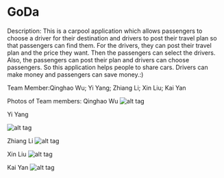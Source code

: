 # GoDa

Description: This is a carpool application which allows passengers to choose a driver for their destination and drivers to post their travel plan so that passengers can find them. For the drivers, they can post their travel plan and the price they want. Then the passengers can select the drivers. Also, the passengers can post their plan and drivers can choose passengers. So this application helps people to share cars. Drivers can make money and passengers can save money.:)

Team Member:Qinghao Wu; Yi Yang; Zhiang Li; Xin Liu; Kai Yan

Photos of Team members:
Qinghao Wu
![alt tag](https://cloud.githubusercontent.com/assets/8999618/10401856/9111f406-6e76-11e5-99c2-998a99d03628.JPG)

Yi Yang

![alt tag](https://cloud.githubusercontent.com/assets/12179911/10402063/db5193a4-6e77-11e5-8d28-eb22dda48430.jpg)

Zhiang Li
![alt tag](https://cloud.githubusercontent.com/assets/9508990/10402023/9bbe97be-6e77-11e5-9ce8-b48020183ad6.JPG)

Xin Liu
![alt tag](https://cloud.githubusercontent.com/assets/14937101/10402128/53367286-6e78-11e5-9d54-81f2e49bc935.JPG)

Kai Yan
![alt tag](https://cloud.githubusercontent.com/assets/9508990/10402194/b504ef92-6e78-11e5-8040-f2b32c272f8f.jpg)

